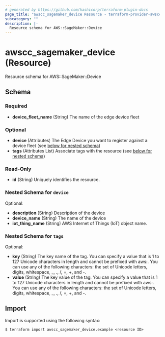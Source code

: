 ```yaml
---
# generated by https://github.com/hashicorp/terraform-plugin-docs
page_title: "awscc_sagemaker_device Resource - terraform-provider-awscc"
subcategory: ""
description: |-
  Resource schema for AWS::SageMaker::Device
---
```


# awscc_sagemaker_device (Resource)

Resource schema for AWS::SageMaker::Device



<!-- schema generated by tfplugindocs -->
## Schema

### Required

- **device_fleet_name** (String) The name of the edge device fleet

### Optional

- **device** (Attributes) The Edge Device you want to register against a device fleet (see [below for nested schema](#nestedatt--device))
- **tags** (Attributes List) Associate tags with the resource (see [below for nested schema](#nestedatt--tags))

### Read-Only

- **id** (String) Uniquely identifies the resource.

<a id="nestedatt--device"></a>
### Nested Schema for `device`

Optional:

- **description** (String) Description of the device
- **device_name** (String) The name of the device
- **iot_thing_name** (String) AWS Internet of Things (IoT) object name.


<a id="nestedatt--tags"></a>
### Nested Schema for `tags`

Optional:

- **key** (String) The key name of the tag. You can specify a value that is 1 to 127 Unicode characters in length and cannot be prefixed with aws:. You can use any of the following characters: the set of Unicode letters, digits, whitespace, _, ., /, =, +, and -.
- **value** (String) The key value of the tag. You can specify a value that is 1 to 127 Unicode characters in length and cannot be prefixed with aws:. You can use any of the following characters: the set of Unicode letters, digits, whitespace, _, ., /, =, +, and -.

## Import

Import is supported using the following syntax:

```shell
$ terraform import awscc_sagemaker_device.example <resource ID>
```
